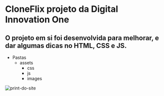 # CloneFlix projeto da Digital Innovation One

## O projeto em si foi desenvolvida para melhorar, e dar algumas dicas no HTML, CSS e JS.

* Pastas
    * assets
        * css
        * js
        * images

![print-do-site](print.png)